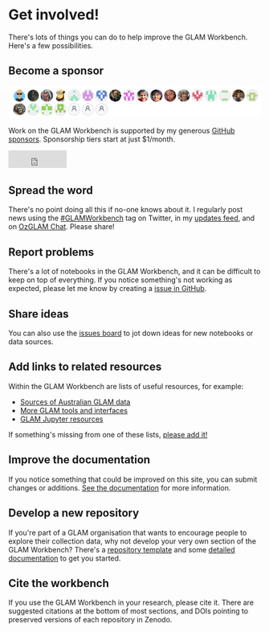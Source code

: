 # Get involved!

There's lots of things you can do to help improve the GLAM Workbench. Here's a few possibilities.

## Become a sponsor

![](../images/sponsors.png)

Work on the GLAM Workbench is supported by my generous [GitHub sponsors](supporters.md). Sponsorship tiers start at just $1/month.

<iframe src="https://github.com/sponsors/wragge/button" title="Sponsor wragge" height="35" width="116" style="border: 0;"></iframe>

## Spread the word

There's no point doing all this if no-one knows about it. I regularly post news using the <a href="https://twitter.com/search?q=%23GLAMWorkbench">#GLAMWorkbench</a> tag on Twitter, in my <a href="https://updates.timsherratt.org/categories/glamworkbench/">updates feed</a>, and on [OzGLAM Chat](https://ozglam.chat/c/glam-workbench/8). Please share!

## Report problems

There's a lot of notebooks in the GLAM Workbench, and it can be difficult to keep on top of everything. If you notice something's not working as expected, please let me know by creating a <a href="https://github.com/GLAM-Workbench/glam-workbench.github.io/issues">issue in GitHub</a>.

## Share ideas

You can also use the <a href="https://github.com/GLAM-Workbench/glam-workbench.github.io/issues">issues board</a> to jot down ideas for new notebooks or data sources.

## Add links to related resources

Within the GLAM Workbench are lists of useful resources, for example:

* [Sources of Australian GLAM data](../glam-data-list.md)
* [More GLAM tools and interfaces](../glam-tools-interfaces.md)
* [GLAM Jupyter resources](../more-glam-notebooks.md)

If something's missing from one of these lists, [please add it!](add-links.md)

## Improve the documentation

If you notice something that could be improved on this site, you can submit changes or additions. [See the documentation](editing-documentation.md) for more information.

## Develop a new repository

If you're part of a GLAM organisation that wants to encourage people to explore their collection data, why not develop your very own section of the GLAM Workbench? There's a [repository template](https://github.com/GLAM-Workbench/glam-workbench-template) and some [detailed documentation](developing-repositories.md) to get you started.

## Cite the workbench

If you use the GLAM Workbench in your research, please cite it. There are suggested citations at the bottom of most sections, and DOIs pointing to preserved versions of each repository in Zenodo.
